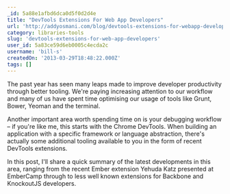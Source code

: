 ```yaml
---
_id: 5a88e1afbd6dca0d5f0d2d4e
title: "DevTools Extensions For Web App Developers"
url: 'http://addyosmani.com/blog/devtools-extensions-for-webapp-developers/'
category: libraries-tools
slug: 'devtools-extensions-for-web-app-developers'
user_id: 5a83ce59d6eb0005c4ecda2c
username: 'bill-s'
createdOn: '2013-03-29T18:48:22.000Z'
tags: []
---
```


The past year has seen many leaps made to improve developer productivity through better tooling. We're paying increasing attention to our workflow and many of us have spent time optimising our usage of tools like Grunt, Bower, Yeoman and the terminal.

Another important area worth spending time on is your debugging workflow – if you're like me, this starts with the Chrome DevTools. When building an application with a specific framework or language abstraction, there's actually some additional tooling available to you in the form of recent DevTools extensions.

In this post, I'll share a quick summary of the latest developments in this area, ranging from the recent Ember extension Yehuda Katz presented at EmberCamp through to less well known extensions for Backbone and KnockoutJS developers.
